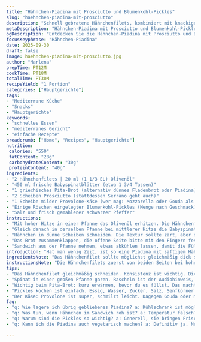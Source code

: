 ```yaml
---
title: "Hähnchen-Piadina mit Prosciutto und Blumenkohl-Pickles"
slug: "haehnchen-piadina-mit-prosciutto"
description: "Schnell gebratene Hähnchenfilets, kombiniert mit knackigen pickled Blumenkohlröschen, mildem Provolone und frischen Babyspinatblättern. Eingehüllt in ein griechisches Pita-Brot, das in der Pfanne knusprig aufgebacken wird. Perfekt für unkomplizierte Hauptgerichte ohne Eier, Nüsse oder Laktose. Aromatisch, durchdacht, mit einem Hauch säuerlicher Frische durch die Pickles."
metaDescription: "Hähnchen-Piadina mit Prosciutto und Blumenkohl-Pickles - schnell, aromatisch, frisch und perfekt für ein unkompliziertes Hauptgericht."
ogDescription: "Entdecken Sie die Hähnchen-Piadina mit Prosciutto und Blumenkohl-Pickles - ein leckeres Rezept, das frisch und einfach ist."
focusKeyphrase: "Hähnchen-Piadina"
date: 2025-09-30
draft: false
image: haehnchen-piadina-mit-prosciutto.jpg
author: "Marlena"
prepTime: PT12M
cookTime: PT18M
totalTime: PT30M
recipeYield: "1 Portion"
categories: ["Hauptgerichte"]
tags:
- "Mediterrane Küche"
- "Snacks"
- "Hauptgerichte"
keywords:
- "schnelles Essen"
- "mediterranes Gericht"
- "einfache Rezepte"
breadcrumb: ["Home", "Recipes", "Hauptgerichte"]
nutrition: 
 calories: "550"
 fatContent: "28g"
 carbohydrateContent: "30g"
 proteinContent: "40g"
ingredients:
- "2 Hähnchenfilets | 20 ml (1 1/3 EL) Olivenöl"
- "450 ml frische Babyspinatblätter (etwa 1 3/4 Tassen)"
- "1 griechisches Pita-Brot (alternativ dünnes Fladenbrot oder Piadina)"
- "2 Scheiben Prosciutto (stattdessen Serrano geht auch)"
- "1 Scheibe milder Provolone-Käse (wer mag: Mozzarella oder Gouda als Ersatz)"
- "Einige Röschen eingelegter Blumenkohl-Pickles (Menge nach Geschmack)"
- "Salz und frisch gemahlener schwarzer Pfeffer"
instructions:
- "Mit hoher Hitze in einer Pfanne das Olivenöl erhitzen. Die Hähnchenfilets salzen, pfeffern und von beiden Seiten scharf anbraten, bis sie eine goldbraune Kruste haben. Das dauert je nach Dicke meist 5 bis 7 Minuten pro Seite. Wichtig: Nicht zu oft wenden, sonst verliert das Fleisch Saft. Fleisch herausnehmen und ruhen lassen."
- "Gleich danach in derselben Pfanne bei mittlerer Hitze die Babyspinatblätter geben. Nur kurz garen, bis sie zusammenfallen – hört man quasi ein Rascheln. Überschüssige Flüssigkeit abtropfen lassen, zum Beispiel in einem Sieb mit leichtem Druck, sonst wird das Brot labberig. Spinat beiseitestellen."
- "Hähnchen in dünne Scheiben schneiden. Die Textur sollte zart, aber durchgegart sein; noch leicht warm, damit der Käse schmelzen kann. Das Pita-Brot halbieren. Auf eine Seite zuerst den Prosciutto legen, dann Käse, Hähnchenstücke, Spinat und schließlich die Blumenkohl-Pickles verteilen. Kleinere Pickles sind vorteilhaft – größere vorher zerkleinern, sonst zerreißt es das Brot beißen."
- "Das Brot zusammenklappen, die offene Seite bitte mit den Fingern fest andrücken, damit die Füllung nicht herausfällt beim Braten. Pfanne auf mittlere Stufe zurückstellen. Ohne zusätzliches Fett das Piadina-Sandwich hineingeben. Von jeder Seite 3 bis 5 Minuten erhitzen; Zeitpunkt zum Wenden erkennst du daran, dass der Käse langsam schmilzt und das Brot goldbraun und leicht knusprig wird. Vorsicht vor zu heißer Hitze, sonst verbrennt das Brot außen, während der Käse innen noch hart bleibt."
- "Sandwich aus der Pfanne nehmen, etwas abkühlen lassen, damit die Füllung sich setzt – sonst beißt man sich den Mund fusselig. Eventuell mit zusätzlichem Pfeffer abschmecken. Klein schneiden und servieren."
introduction: "Hat man wenig Zeit, ist so eine Piadina mit saftigem Hähnchen, würzigem Prosciutto und diesem knusprigen kleinen Blumenkohl-Pickle genau das Richtige. Der Clou: das Brot wird nicht trocken, weil man sich die Flüssigkeit vom Spinat vorher wegklatscht, und der Käse sorgt für eine cremige Verbindung. Beim letzten Mal hab ich versucht, alles auf einmal reinzuquetschen – dumme Idee, Brot war halb aufgerissen, Füllung rausgefallen. Also lieber sparsamer und präziser arbeiten. Die Aromen spielen so schön zusammen, dass man fast vergisst, wie simpel die Zutaten sind. Und je nachdem, was man gerade im Kühlschrank findet, lässt sich der Prosciutto easy gegen Serrano oder luftgetrockneten Schinken ersetzen. Auch bei den Pickles geht viel: schnell eingelegte Gurken oder sogar kimchi, falls gewünscht, geben einen völlig anderen Twist, aber der Blumenkohl hat mir die beste Balance geliefert – leicht sauer, bissfest, dabei nicht zu dominant. Gerade der Kontrast von Zartheit und Crunch macht das Erlebnis."
ingredientsNote: "Das Hähnchenfilet sollte möglichst gleichmäßig dick sein – so brät es gleichmäßig durch. Statt griechischem Pita empfehle ich dünnes Fladenbrot oder klassische italienische Piadina, weil sie etwas flexibler und hauchzarter sind. Für den Käse eignet sich milder Provolone gut, er schmilzt schön ohne zu dominant zu sein. Wer keinen Provolone zur Hand hat, nimmt Mozzarella, Gouda oder jungen Emmentaler, je nach Geschmack. Die Pickles vom Blumenkohl kannst du fertig kaufen oder selbst einlegen. Selbstgemacht behalten mehr Biss; schnell eingelegt mit Essig, Salz, Zucker und Senfkörnern knackig und säuerlich. Beim Olivenöl lieber nicht sparen – hochwertiges bringt mehr Aroma und verhindert Spritzen in der Pfanne. Der Spinat soll wirklich nur kurz garen, milde Hitze wählen, sonst wird er matschig. Unbedingt abtropfen lassen, sonst macht er beim Sandwich später alles feucht."
instructionsNote: "Die Hähnchenfilets zuerst von beiden Seiten bei hoher Temperatur anbraten, damit sich eine schöne Kruste bildet und das Fleisch saftig bleibt. Nicht mit einer Gabel oder Messer in das Fleisch pieksen, sonst verlieren sie Saft. Nach dem Braten kurz ruhen lassen, damit sich die Säfte verteilen. Beim Spinat reichen 20 bis 30 Sekunden, bis er zusammenfällt – das Rascheln in der Pfanne ist ein guter Indikator. Sofort in ein Sieb geben und mit einem Löffel leicht drücken, um Wasser zu entfernen; sonst wird die Piadina matschig. Beim Belegen das Brot nicht überfüllen, sonst platzt es beim Falten und Braten. Beim Erhitzen in der Pfanne auf mittlerer Hitze bleiben, um ein sauberes Schmelzen vom Käse und leicht knusprige Kruste zu erzielen, ohne den Teig zu verbrennen. Wenden vorsichtig mit Spatel, damit alles zusammenbleibt. Anschließend etwas ruhen lassen, dann schneiden – der Käse verbindet jetzt alles schön."
tips:
- "Das Hähnchenfilet gleichmäßig schneiden. Konsistenz ist wichtig. Dickere Filets können außen bräunen, während sie innen roh bleiben. Wenn das passiert, nach dem Anbraten in den Ofen bei niedriger Temperatur für 5-10 Minuten."
- "Spinat in einer großen Pfanne garen. Rascheln ist der Audiohinweis, dass er fertig ist. Sofort in ein Sieb geben und leicht drücken. Zu viel Flüssigkeit führt zur matschigen Piadina. Achte darauf, echt intensiv zu pressen für beste Ergebnisse."
- "Wichtig beim Pita-Brot: kurz erwärmen, bevor du es füllst. Das macht es flexibler. Kein Riss. Alternativen sind dünnes Fladenbrot, auch Piadina. Nimm, was da ist. Aber ideal ist der Zustand, weich und warm."
- "Pickles kochen ist einfach. Essig, Wasser, Zucker, Salz, Senfkörner. Das Ganze muss 24 Stunden ziehen. Schnelle bei Bedarf. Gurken, Rüben, was auch immer. Das kannst du spontan machen. Wenig Vorlaufzeit nötig."
- "Der Käse: Provolone ist super, schmilzt leicht. Dagegen Gouda oder Mozzarella kann nicht schaden. Variiere, was verfügbar ist. Aber der Geschmack, das zählt. Teste, experimentiere."
faq:
- "q: Wie lagere ich übrig gebliebenes Piadina? a: Kühlschrank ist möglich, bis zu 2 Tage. Wickle es gut ein. Einfrieren geht auch. Später aufbacken. Gut für schnelle Snacks. Nostalgisch."
- "q: Was tun, wenn Hähnchen im Sandwich roh ist? a: Temperatur falsch? Oft zu heiß außen, innen kalt. Falls ja, nachbraten. Oder in den Ofen, damit bleibt alles saftig. Korrigiere die Hitze."
- "q: Warum sind die Pickles so wichtig? a: Generell, sie bringen Frische. Rabatt auf die Texturen. Die Sushi-Zartheit von Hähnchen, dagegen der Crunch. Eingelegte Gurken geben eine Tolle Note. Nur nicht übertreiben."
- "q: Kann ich die Piadina auch vegetarisch machen? a: Definitiv ja. Nehmen Sie gegrillte Auberginen oder Pilze. Sie bringen das Umami mit. Die Textur bleibt ähnlich. Mehr Pickles geben den frischeren Kick."

---
```

